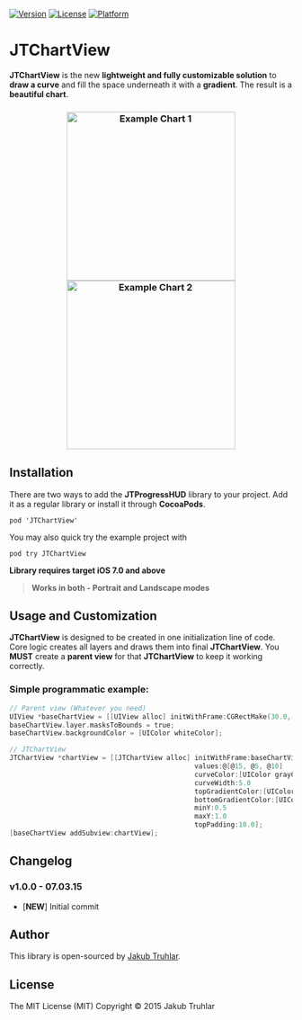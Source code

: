 [![Version](https://img.shields.io/cocoapods/v/JTChartView.svg)](http://cocoapods.org/pods/JTChartView)
[![License](https://img.shields.io/cocoapods/l/JTChartView.svg)](http://cocoapods.org/pods/JTChartView)
[![Platform](https://img.shields.io/cocoapods/p/JTChartView.svg)](http://cocoapods.org/pods/JTChartView)

# JTChartView

**JTChartView** is the new **lightweight and fully customizable solution** to **draw a curve** and fill the space underneath it with a **gradient**. The result is a **beautiful chart**.

<h3 align="center">
  <img src="https://github.com/kubatruhlar/JTChartView/blob/master/Screens/chart1.png" alt="Example Chart 1" width="300"/>
<img src="https://github.com/kubatruhlar/JTChartView/blob/master/Screens/chart2.png" alt="Example Chart 2" width="300"/>
</h3>


## Installation
There are two ways to add the **JTProgressHUD** library to your project. Add it as a regular library or install it through **CocoaPods**.

`pod 'JTChartView'`

You may also quick try the example project with

`pod try JTChartView`

**Library requires target iOS 7.0 and above**

> **Works in both - Portrait and Landscape modes**


## Usage and Customization

**JTChartView** is designed to be created in one initialization line of code. Core logic creates all layers and draws them into final **JTChartView**. You **MUST** create a **parent view** for that **JTChartView** to keep it working correctly.

### Simple programmatic example:
```objective-c
// Parent view (Whatever you need)
UIView *baseChartView = [[UIView alloc] initWithFrame:CGRectMake(30.0, 30.0, self.view.frame.size.width - 60.0, self.view.frame.size.width - 60.0)];
baseChartView.layer.masksToBounds = true;
baseChartView.backgroundColor = [UIColor whiteColor];

// JTChartView
JTChartView *chartView = [[JTChartView alloc] initWithFrame:baseChartView.bounds 
                                              values:@[@15, @5, @10] 
                                              curveColor:[UIColor grayColor] 
                                              curveWidth:5.0 
                                              topGradientColor:[UIColor redColor] 
                                              bottomGradientColor:[UIColor orangeColor] 
                                              minY:0.5 
                                              maxY:1.0 
                                              topPadding:10.0];
[baseChartView addSubview:chartView];
```

## Changelog

### v1.0.0 - 07.03.15
- [**NEW**] Initial commit

## Author
This library is open-sourced by [Jakub Truhlar](http://kubatruhlar.cz).
    
## License
The MIT License (MIT)
Copyright © 2015 Jakub Truhlar
